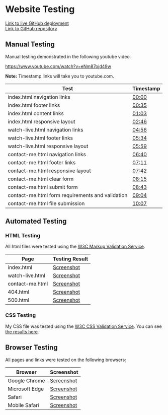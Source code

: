 # Website Testing

[Link to live GitHub deployment](https://paulio11.github.io/project-1/)<br>
[Link to GitHub repository](https://github.com/paulio11/project-1)

## Manual Testing

Manual testing demonstrated in the following youtube video.

https://www.youtube.com/watch?v=eNm87ojd49w

**Note:** Timestamp links will take you to youtube.com.

| Test | Timestamp |
| ----------- | ----------- |
| index.html navigation links | [00:00](https://youtu.be/eNm87ojd49w) |
| index.html footer links | [00:35](https://youtu.be/eNm87ojd49w?t=35) |
| index.html content links | [01:03](https://youtu.be/eNm87ojd49w?t=63) |
| index.html responsive layout | [02:46](https://youtu.be/eNm87ojd49w?t=166) |
| watch-live.html navigation links | [04:56](https://youtu.be/eNm87ojd49w?t=296) |
| watch-live.html footer links | [05:34](https://youtu.be/eNm87ojd49w?t=334) |
| watch-live.html responsive layout | [05:59](https://youtu.be/eNm87ojd49w?t=359) |
| contact-me.html navigation links | [06:40](https://youtu.be/eNm87ojd49w?t=400) |
| contact-me.html footer links | [07:11](https://youtu.be/eNm87ojd49w?t=431) | 
| contact-me.html responsive layout | [07:42](https://youtu.be/eNm87ojd49w?t=462) |
| contact-me.html clear form | [08:15](https://youtu.be/eNm87ojd49w?t=495) |
| contact-me.html submit form | [08:43](https://youtu.be/eNm87ojd49w?t=523) |
| contact-me.html form requirements and validation | [09:04](https://youtu.be/eNm87ojd49w?t=544) |
| contact-me.html file submission | [10:07](https://youtu.be/eNm87ojd49w?t=607) |

## Automated Testing

### HTML Testing

All html files were tested using the [W3C Markup Validation Service](https://validator.w3.org/).

| Page | Testing Result |
| ----------- | ----------- |
| index.html | [Screenshot](https://paulio11.github.io/project-1/documentation/validation-index.jpg) |
| watch-live.html | [Screenshot](https://paulio11.github.io/project-1/documentation/validation-watchlive.jpg) |
| contact-me.html | [Screenshot](https://paulio11.github.io/project-1/documentation/validation-contactme.jpg) |
| 404.html | [Screenshot](https://paulio11.github.io/project-1/documentation/validation-404.jpg) |
| 500.html | [Screenshot](https://paulio11.github.io/project-1/documentation/validation-500.jpg) |

### CSS Testing

My CSS file was tested using the [W3C CSS Validation Service](https://jigsaw.w3.org/css-validator/). You can see [the results here](https://paulio11.github.io/project-1/documentation/validation-css.jpg).

## Browser Testing

All pages and links were tested on the following browsers:

| Browser | Screenshot |
| ----------- | ----------- |
| Google Chrome | [Screenshot](https://paulio11.github.io/project-1/documentation/screenshot-chrome.jpg) |
| Microsoft Edge | [Screenshot](https://paulio11.github.io/project-1/documentation/screenshot-edge.jpg) |
| Safari | [Screenshot](https://paulio11.github.io/project-1/documentation/screenshot-safari.jpg) |
| Mobile Safari | [Screenshot](https://paulio11.github.io/project-1/documentation/screenshot-mobilesafari.jpg) |